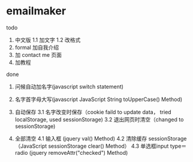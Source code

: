 # emailmaker

todo 
1. 中文版
	1.1 加文字
	1.2 改格式
2. formal 加自我介绍
3. 加 contact me 页面
4. 加教程


done
1. 问候自动加名字(javascript switch statement)

2. 名字首字母大写(javascript JavaScript String toUpperCase() Method)

3. 自动保存
	3.1 名字改变时保存（cookie faild to update data， tried localStorage, used sessionStorage)
	3.2 退出网页时清空（changed to sessionStorage)

4. 全部清空
	4.1 输入框 (jquery val() Method)
	4.2 清除缓存 sessionStorage（JavaScript sessionStorage clear() Method）
	4.3 单选框input type＝radio (jquery removeAttr("checked") Method)
